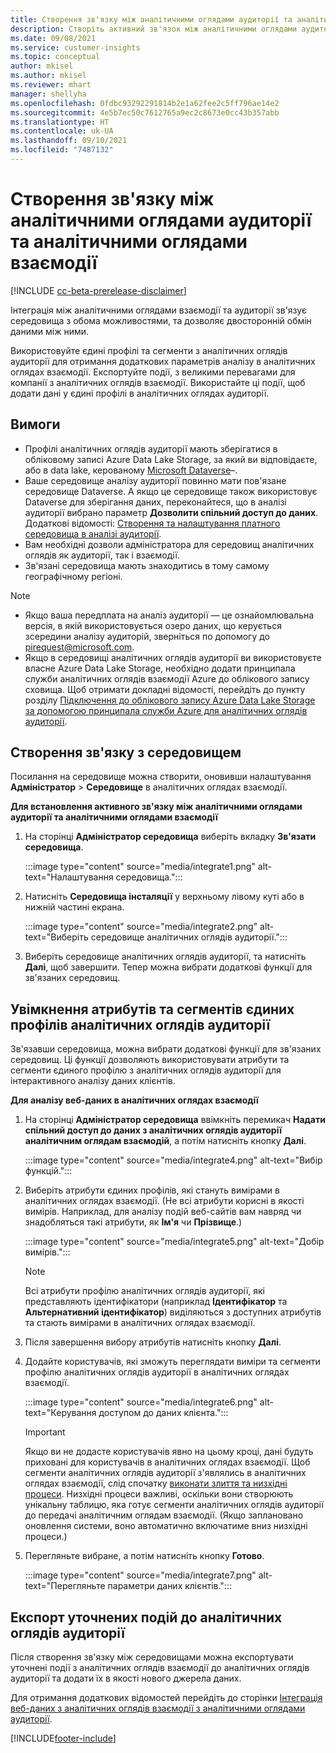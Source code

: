 ```yaml
---
title: Створення зв'язку між аналітичними оглядами аудиторії та аналітичними оглядами взаємодії
description: Створіть активний зв'язок між аналітичними оглядами аудиторії та аналітичними оглядами взаємодії, щоб дозволити двосторонній обмін даними.
ms.date: 09/08/2021
ms.service: customer-insights
ms.topic: conceptual
author: mkisel
ms.author: mkisel
ms.reviewer: mhart
manager: shellyha
ms.openlocfilehash: 0fdbc93292291814b2e1a62fee2c5ff796ae14e2
ms.sourcegitcommit: 4e5b7ec50c7612765a9ec2c8673e0cc43b357abb
ms.translationtype: HT
ms.contentlocale: uk-UA
ms.lasthandoff: 09/10/2021
ms.locfileid: "7487132"
---
```

# <a name="create-a-link-between-audience-insights-and-engagement-insights"></a>Створення зв'язку між аналітичними оглядами аудиторії та аналітичними оглядами взаємодії

[!INCLUDE [cc-beta-prerelease-disclaimer](includes/cc-beta-prerelease-disclaimer.md)]

Інтеграція між аналітичними оглядами взаємодії та аудиторії зв'язує середовища з обома можливостями, та дозволяє двосторонній обмін даними між ними.

Використовуйте єдині профілі та сегменти з аналітичних оглядів аудиторії для отримання додаткових параметрів аналізу в аналітичних оглядах взаємодії. Експортуйте події, з великими перевагами для компанії з аналітичних оглядів взаємодії. Використайте ці події, щоб додати дані у єдині профілі в аналітичних оглядах аудиторії.

## <a name="prerequisites"></a>Вимоги

- Профілі аналітичних оглядів аудиторії мають зберігатися в обліковому записі Azure Data Lake Storage, за який ви відповідаєте, або в data lake, керованому [Microsoft Dataverse](/powerapps/maker/data-platform/data-platform-intro.md)&ndash;. 
- Ваше середовище аналізу аудиторії повинно мати пов'язане середовище Dataverse. А якщо це середовище також використовує Dataverse для зберігання даних, переконайтеся, що в аналізі аудиторії вибрано параметр **Дозволити спільний доступ до даних**. Додаткові відомості: [Створення та налаштування платного середовища в аналізі аудиторії](../audience-insights/get-started-paid.md).
- Вам необхідні дозволи адміністратора для середовищ аналітичних оглядів як аудиторії, так і взаємодії.
- Зв'язані середовища мають знаходитись в тому самому географічному регіоні.

> [!NOTE]
> - Якщо ваша передплата на аналіз аудиторії — це ознайомлювальна версія, в якій використовується озеро даних, що керується зсередини аналізу аудиторій, зверніться по допомогу до [pirequest@microsoft.com](mailto:pirequest@microsoft.com). 
> - Якщо в середовищі аналітичних оглядів аудиторії ви використовуєте власне Azure Data Lake Storage, необхідно додати принципала служби аналітичних оглядів взаємодії Azure до облікового запису сховища. Щоб отримати докладні відомості, перейдіть до пункту розділу [Підключення до облікового запису Azure Data Lake Storage за допомогою принципала служби Azure для аналітичних оглядів аудиторії](../audience-insights/connect-service-principal.md). 


## <a name="create-an-environment-link"></a>Створення зв'язку з середовищем

Посилання на середовище можна створити, оновивши налаштування **Адміністратор** > **Середовище** в аналітичних оглядах взаємодії.

**Для встановлення активного зв'язку між аналітичними оглядами аудиторії та аналітичними оглядами взаємодії**

1. На сторінці **Адміністратор середовища** виберіть вкладку **Зв'язати середовища**.

    :::image type="content" source="media/integrate1.png" alt-text="Налаштування середовища.":::

1. Натисніть **Середовища інсталяції** у верхньому лівому куті або в нижній частині екрана.

     :::image type="content" source="media/integrate2.png" alt-text="Виберіть середовище аналітичних оглядів аудиторії.":::

1. Виберіть середовище аналітичних оглядів аудиторії, та натисніть **Далі**, щоб завершити. Тепер можна вибрати додаткові функції для зв'язаних середовищ.
 
## <a name="enable-audience-insights-unified-profiles-attributes-and-segments"></a>Увімкнення атрибутів та сегментів єдиних профілів аналітичних оглядів аудиторії

Зв'язавши середовища, можна вибрати додаткові функції для зв'язаних середовищ. Ці функції дозволяють використовувати атрибути та сегменти єдиного профілю з аналітичних оглядів аудиторії для інтерактивного аналізу даних клієнтів.

**Для аналізу веб-даних в аналітичних оглядах взаємодії**

1. На сторінці **Адміністратор середовища** ввімкніть перемикач **Надати спільний доступ до даних з аналітичних оглядів аудиторії аналітичним оглядам взаємодій**, а потім натисніть кнопку **Далі**.

    :::image type="content" source="media/integrate4.png" alt-text="Вибір функцій.":::

1. Виберіть атрибути єдиних профілів, які стануть вимірами в аналітичних оглядах взаємодії. (Не всі атрибути корисні в якості вимірів. Наприклад, для аналізу подій веб-сайтів вам навряд чи знадобляться такі атрибути, як **Ім'я** чи **Прізвище**.)

    :::image type="content" source="media/integrate5.png" alt-text="Добір вимірів.":::

   >[!NOTE]
   > Всі атрибути профілю аналітичних оглядів аудиторії, які представляють ідентифікатори (наприклад **Ідентифікатор** та **Альтернативний ідентифікатор**) виділяються з доступних атрибутів та стають вимірами в аналітичних оглядах взаємодії.

1. Після завершення вибору атрибутів натисніть кнопку **Далі**.
1. Додайте користувачів, які зможуть переглядати виміри та сегменти профілю аналітичних оглядів аудиторії в аналітичних оглядах взаємодії.

    :::image type="content" source="media/integrate6.png" alt-text="Керування доступом до даних клієнта.":::

   > [!IMPORTANT]
   > Якщо ви не додасте користувачів явно на цьому кроці, дані будуть приховані для користувачів в аналітичних оглядах взаємодії.
   > Щоб сегменти аналітичних оглядів аудиторії з'являлись в аналітичних оглядах взаємодії, слід спочатку [виконати злиття та низхідні процеси](../audience-insights/merge-entities.md). Низхідні процеси важливі, оскільки вони створюють унікальну таблицю, яка готує сегменти аналітичних оглядів аудиторії до передачі аналітичним оглядам взаємодії. (Якщо заплановано оновлення системи, воно автоматично включатиме вниз низхідні процеси.)

1. Перегляньте вибране, а потім натисніть кнопку **Готово**.

    :::image type="content" source="media/integrate7.png" alt-text="Перегляньте параметри даних клієнтів.":::

## <a name="export-refined-events-to-audience-insights"></a>Експорт уточнених подій до аналітичних оглядів аудиторії

Після створення зв'язку між середовищами можна експортувати уточнені події з аналітичних оглядів взаємодії до аналітичних оглядів аудиторії та додати їх в якості нового джерела даних. 

Для отримання додаткових відомостей перейдіть до сторінки [Інтеграція веб-даних з аналітичних оглядів взаємодії з аналітичними оглядами аудиторії](../audience-insights/integrate-engagement-insights.md).

<!--
## Share engagement insights refined events with audience insights

After you create a link between environments, a new option becomes available for you to share [refined events](refined-events.md) with audience insights.

Consider the following when creating refined events for audience insights: 

- Provide a meaningful name for the refined event. It will be used as an activity name in audience insights.
- Select at least the following properties to create an activity in audience insights: 
    - Signal.Action.Name indicates the activity details.
    - Signal.User.Id maps with the customer ID.
    - Signal.View.Uri is a web address as a basis for segments or measures.
    - Signal.Export.Id is a primary key for events.
    - Signal.Timestamp determines the date and time for the activity.

To share refined events:

1. From the engagement insights menu, select **Data** and then select the **Events** tab.
2. On the **Action** menu, select **Share as activity**.

    :::image type="content" source="media/integrate8.png" alt-text="Data shared events settings.":::

3. You can view and stop actively shared events on the **Export and Sharing** tab.
4. -- per Michael K, we need a mock here (Mukesh needs to update to reflect what happens in AUI once a user shares a refined event (i.e. no longer AUI, data wrangler needs to go discover data in the storage, the shared event is available as a DS and entity, correct?)

### Attach refined events shared as activities to unified profiles in audience insights

You can bring customer web activity data from engagement insights into audience insights. In addition to transactional, demographic, or behavioral data, you can view activities on the web in unified customer profiles. You can then use these profiles to get insights such as segments, measures, and predictions for audience activation.

Follow the steps in [data unification](../audience-insights/data-unification.md) to map, match, and merge website authentication information to unified profiles in audience insights.

You can also share refined events that are now available in audience insights, identified as data sources and entities. 

Next, you can relate event data from engagement insights as unified activities in customer profiles.

### Relate refined event data as an activity of a customer profile

After unifying the data, you can configure the activity for the customer profile. For more information, go to [Customer activities](../audience-insights/activities.md).

:::image type="content" source="media/web-event-activity.png" alt-text="Activities page with expanded Edit activity pane.":::

Next, configure the new activity by using mapping elements: 

- **Primary Key**: Signal.Export.Id, a unique ID that is available for every event record in engagement insights. This property is automatically generated.

- **Timestamp**: Signal.Timestamp in the event property.

- **Event**: Signal.Name, the event name that you want to track.

- **Web address**: Signal.View.Uri that refers to the URI of the page that created the event.

- **Details**: Signal.Action.Name to represent the information to associate with the event. The selected property in this case indicates that the event is for email promotion.

- **Activity type**: In this example, we choose the existing activity type WebLog. This selection is a useful filter option to run prediction models or create segments based on this activity type.

- **Set up relationship**: This important setting ties the activity to existing customer profiles. **Signal.User.Id** is the identifier configured in the SDK to be collected. It relates to the user ID in other data sources that are configured in audience insights. 

This example configures the relationship between Signal.User.Id and RetailCustomers:CustomerRetailId, which is the primary key that was identified in the map step of the data unification process.

After processing the activities, you can review customer records and open a customer card to see activities from engagement insights in the timeline. 

> [!TIP]
> To find a customer ID that has an engagement insights activity, go to **Entities** and preview the data for the UnifiedActivity entity. **ActivityTypeDisplay = WebLog** contains the engagement insights activity configured in the preceding example. Copy the customer ID for one of those records and search<!--note from editor: Edit okay? I couldn't quite follow this.-- > for that ID on the **Customers** page.

--> 

[!INCLUDE[footer-include](../includes/footer-banner.md)]
